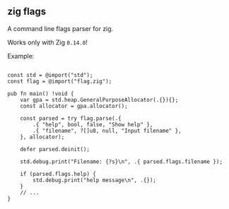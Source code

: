 ## zig flags

A command line flags parser for zig.

Works only with Zig `0.14.0`!

Example:

```zig

const std = @import("std");
const flag = @import("flag.zig");

pub fn main() !void {
    var gpa = std.heap.GeneralPurposeAllocator(.{}){};
    const allocator = gpa.allocator();

    const parsed = try flag.parse(.{
        .{ "help", bool, false, "Show help" },
        .{ "filename", ?[]u8, null, "Input filename" },
    }, allocator);

    defer parsed.deinit();

    std.debug.print("Filename: {?s}\n", .{ parsed.flags.filename });

    if (parsed.flags.help) {
        std.debug.print("help message\n", .{});
    }
    // ...
}

```
